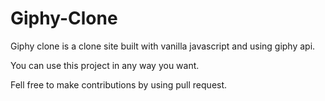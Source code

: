 # Giphy-Clone
Giphy clone is a clone site built with vanilla javascript and using giphy api.

You can use this project in any way you want.

Fell free to make contributions by using pull request.